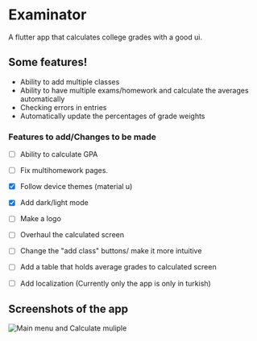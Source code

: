 # Examinator

A flutter app that calculates college grades with a good ui.

## Some features!
- Ability to add multiple classes
- Ability to have multiple exams/homework and calculate the averages automatically
- Checking errors in entries
- Automatically update the percentages of grade weights

### Features to add/Changes to be made
- [ ] Ability to calculate GPA
- [ ] Fix multihomework pages.
- [x] Follow device themes (material u)
- [x] Add dark/light mode
- [ ] Make a logo
- [ ] Overhaul the calculated screen
- [ ] Change the "add class" buttons/ make it more intuitive 
- [ ] Add a table that holds average grades to calculated screen
- [ ] Add localization (Currently only the app is only in turkish)



## Screenshots of the app

![Main menu and Calculate muliple](https://user-images.githubusercontent.com/43582815/172047129-d9f9d43a-0b82-4c85-a096-6221b41e4782.jpg)